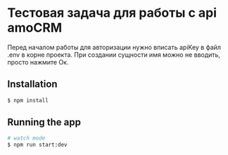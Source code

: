 # Тестовая задача для работы с api amoCRM

Перед началом работы для авторизации нужно вписать apiKey в файл .env в корне проекта.
При создании сущности имя можно не вводить, просто нажмите Ок.

## Installation
```bash
$ npm install
```

## Running the app
```bash
# watch mode
$ npm run start:dev
```
